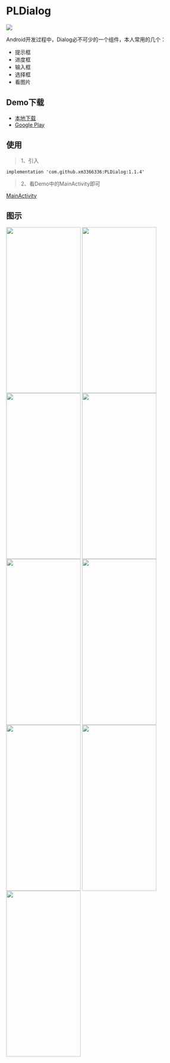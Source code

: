 # PLDialog
[![](https://jitpack.io/v/xm3366336/PLDialog.svg)](https://jitpack.io/#xm3366336/PLDialog)

Android开发过程中，Dialog必不可少的一个组件，本人常用的几个：
 * 提示框
 * 进度框
 * 输入框 
 * 选择框
 * 看图片

## Demo下载

 * [本地下载](https://github.com/xm3366336/PLDialog/blob/master/app/release/app-release.apk)
 * [Google Play](https://play.google.com/store/apps/details?id=com.pengl.PLDialog.demo)

## 使用

> 1、引入
```
implementation 'com.github.xm3366336:PLDialog:1.1.4'
```

> 2、看Demo中的MainActivity即可

[MainActivity](https://github.com/xm3366336/PLDialog/blob/main/app/src/com/pengl/PLDialog/MainActivity.java)


## 图示

 <img src="http://oss.luokj.com/github/PLDialog/1-main.jpg" width="200" height="445" align=center />
 <img src="http://oss.luokj.com/github/PLDialog/2-tips1.jpg" width="200" height="445" align=center />
 <img src="http://oss.luokj.com/github/PLDialog/3-progress.jpg" width="200" height="445" align=center />

 <img src="http://oss.luokj.com/github/PLDialog/4-tips_succ.jpg" width="200" height="445" align=center />
 <img src="http://oss.luokj.com/github/PLDialog/5-input_text.jpg" width="200" height="445" align=center />
 <img src="http://oss.luokj.com/github/PLDialog/6-input_num.jpg" width="200" height="445" align=center />

 <img src="http://oss.luokj.com/github/PLDialog/7-input_idcard.jpg" width="200" height="445" align=center />
 <img src="http://oss.luokj.com/github/PLDialog/8-choose.jpg" width="200" height="445" align=center />
 <img src="http://oss.luokj.com/github/PLDialog/9-photo.jpg" width="200" height="445" align=center />
